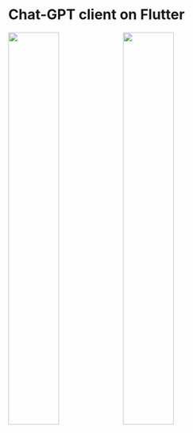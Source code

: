 # Chat-GPT сlient on Flutter
<p align="left" width="100%">
    <img src="https://user-images.githubusercontent.com/80569772/229341594-6fd04b2d-3266-4cd3-8cce-1783b6cfd347.jpg" width="45%"/>
    <img src="https://user-images.githubusercontent.com/80569772/229341597-f7263cd2-a95f-48e8-81e2-72f95e20ba44.jpg" width="45%"/>
</p>
